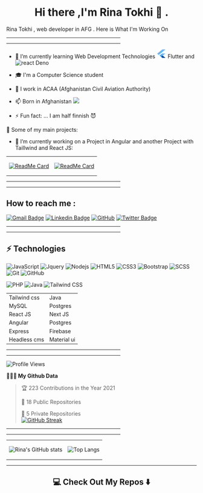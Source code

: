  <h1 align="center" >Hi there ,I'm Rina Tokhi 👋 .</h1> 

 Rina Tokhi ,  web developer  in AFG .
 Here is What I'm Working On 
 <hr width = "60%">
 <hr width = "60%">

- 🌱 I’m currently learning Web Development Technologies  <img src="https://raw.githubusercontent.com/dnfield/flutter_svg/7d374d7107561cbd906d7c0ca26fef02cc01e7c8/example/assets/flutter_logo.svg?sanitize=true" alt="Flutter" width="25" height="25" />   Flutter and<img src="https://user-images.githubusercontent.com/6702424/79351107-900eb300-7f38-11ea-8272-91ff725d29f3.png" alt="react" width="50" height="25" /> Deno

-  🎓 I'm a Computer Science student
-  🤖 I work in ACAA (Afghanistan Civil Aviation Authority)
-  📫  Born in Afghanistan   <img  src="https://img.icons8.com/color/50/000000/afghanistan-flag-circle.png" width="17"/>
-  ⚡ Fun fact: ... I am half finnish  😈

🚀 Some of my main projects:

- 🔭 I’m currently working on a Project in Angular and another Project with Taillwind and React JS:

<table>
<tr>
   <td>
    
[![ReadMe Card](https://github-readme-stats.vercel.app/api/pin/?username=Rina-tokhi&theme=algolia&bg_color=00000000&hide_border=true&repo=Recipe-book-angular)](https://github.com/Rina-Tokhi/Recipe-book-angular)

  
   </td>
   <td>
      
[![ReadMe Card](https://github-readme-stats.vercel.app/api/pin/?username=Rina-tokhi&theme=algolia&bg_color=00000000&hide_border=true&repo=TailwindCSS-Recipes)](https://github.com/Rina-Tokhi/TailwindCSS-Recipes)
   
  </td>  
</tr>
</table>




 <hr width = "60%">
 <hr width = "60%">
 

## How to reach me :


[![Gmail Badge](https://img.shields.io/badge/-Rina.Tokhi7@gmail.com-c14438?style=flat-square&logo=Gmail&logoColor=white&link=mailto:ing.miller.vega@gmail.com)](mailto:ing.Rina.Tokhi7@gmail.com)
[![Linkedin Badge](https://img.shields.io/badge/-RinaTokhi-blue?style=flat-square&logo=Linkedin&logoColor=white&link=https://www.linkedin.com/in/rina-tokhi-6274b2213/)](https://www.linkedin.com/in/rina-tokhi-6274b2213/)
[![GitHub](https://img.shields.io/badge/-GitHub-181717?style=flat-square&logo=github&logoColor=white&link=https://github.com/Rina-Tokhi)](https://github.com/Rina-Tokhi)
[![Twitter Badge](https://img.shields.io/badge/-@RinaTokhi-00acee?style=flat&logo=Twitter&logoColor=white)](https://twitter.com/intent/follow?screen_name=RinaTokhi "Follow on Twitter")

 <hr width = "60%">
 <hr width = "60%">

## ⚡ Technologies

![JavaScript](https://img.shields.io/badge/-JavaScript-F7DF1E?style=plastic-square&logo=javascript&logoColor=white)
![Jquery](https://img.shields.io/badge/-jQuery-0769AD?style=plastic-square&logo=jQuery&logoColor=white)
![Nodejs](https://img.shields.io/badge/-Nodejs-339933?style=plastic-square&logo=Node.js&logoColor=white)
![HTML5](https://img.shields.io/badge/-HTML5-E34F26?style=plastic-square&logo=html5&logoColor=white)
![CSS3](https://img.shields.io/badge/-CSS3-1572B6?style=plastic-square&logo=css3)
![Bootstrap](https://img.shields.io/badge/-Bootstrap-7952B3?style=plastic-square&logo=bootstrap&logoColor=white)
![SCSS](https://img.shields.io/badge/-sass-CC6699?style=flat-square-square&logo=Sass&logoColor=white)
![Git](https://img.shields.io/badge/-Git-F05032?style=plastic-square&logo=git&logoColor=white)
![GitHub](https://img.shields.io/badge/-GitHub-181717?style=plastic-square&logo=github)

![PHP](https://img.shields.io/badge/-PHP-777BB4?style=plastic-square&logo=PHP&logoColor=white)
![Java](https://img.shields.io/badge/-Java-007396?style=plastic-square&logo=Java&logoColor=white)
![Tailwind CSS](https://img.shields.io/badge/-Tailwind%20CSS-38B2AC?style=plastic-square&logo=Tailwind%20CSS&logoColor=white)




   
  <table >

  <tr>
   <td> Tailwind css </td>
   <td>Java </td>  
</tr>
  <tr>
   <td>MySQL </td>
   <td>Postgres </td>  
</tr>
   <tr>
   <td> React JS </td>
   <td>Next JS </td>  
</tr>
   <tr>
   <td>Angular </td>
   <td>Postgres </td>  
</tr>
   <tr>
   <td> Express </td>
   <td> Firebase </td>  
</tr> 
 <tr>
   <td>Headless cms </td>
   <td> Material ui </td>  
</tr>

</table>
 
<hr width = "60%">
<hr width = "60%">

![Profile Views](http://img.shields.io/badge/Profile%20Views-105-blue)

**👩🏼‍💻 My Github Data** 


> 🏆 223 Contributions in the Year 2021
 >  
> 📜 18 Public Repositories 
 > 
> 🔑 5 Private Repositories  
[![GitHub Streak](https://github-readme-streak-stats.herokuapp.com/?user=Rina-Tokhi&theme=algolia&bg_color=00000000&hide_border=true&background=00000000&ring=4492d4&)](https://git.io/streak-stats)

<hr width = "60%">
<hr width = "60%">

<table>
<tr>
   <td>

![Rina's GitHub stats](https://github-readme-stats.vercel.app/api?username=Rina-Tokhi&theme=algolia&show_icons=true&bg_color=00000000&hide_border=true)
  
   </td>
   <td>
      
 ![Top Langs](https://github-readme-stats.vercel.app/api/top-langs/?username=Rina-Tokhi&show_icons=true&theme=algolia&bg_color=00000000&hide_border=true)
   
  </td>  
</tr>
</table>

<hr>

<h2  align="center">💻 Check Out My Repos ⬇️ </h2>

